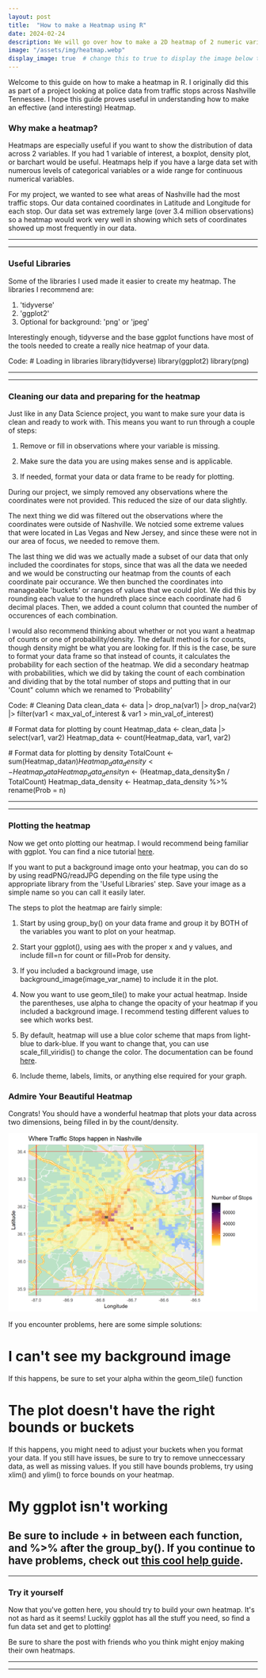 ```yaml
---
layout: post
title:  "How to make a Heatmap using R"
date: 2024-02-24
description: We will go over how to make a 2D heatmap of 2 numeric variables using R/RStudio.  
image: "/assets/img/heatmap.webp"
display_image: true  # change this to true to display the image below the banner 
---
```

<p class="intro"><span class="dropcap">W</span>elcome to this guide on how to make a heatmap in R. I originally did this as part of a project looking at police data from traffic stops across Nashville Tennessee. I hope this guide proves useful in understanding how to make an effective (and interesting) Heatmap.</p>

### Why make a heatmap?

Heatmaps are especially useful if you want to show the distribution of data across 2 variables. If you had 1 variable of interest, a boxplot, density plot, or barchart would be useful. Heatmaps help if you have a large data set with numerous levels of categorical variables or a wide range for continuous numerical variables.

For my project, we wanted to see what areas of Nashville had the most traffic stops. Our data contained coordinates in Latitude and Longitude for each stop. Our data set was extremely large (over 3.4 million observations) so a heatmap would work very well in showing which sets of coordinates showed up most frequently in our data.

---
---

### Useful Libraries  

Some of the libraries I used made it easier to create my heatmap. The libraries I recommend are:

1. 'tidyverse'
2. 'ggplot2'
3. Optional for background: 'png' or 'jpeg'

Interestingly enough, tidyverse and the base ggplot functions have most of the tools needed to create a really nice heatmap of your data.

Code:
\# Loading in libraries
library(tidyverse)
library(ggplot2)
library(png)

---
---

### Cleaning our data and preparing for the heatmap  

Just like in any Data Science project, you want to make sure your data is clean and ready to work with. This means you want to run through a couple of steps:

1. Remove or fill in observations where your variable is missing.

2. Make sure the data you are using makes sense and is applicable.

3. If needed, format your data or data frame to be ready for plotting.

During our project, we simply removed any observations where the coordinates were not provided. This reduced the size of our data slightly. 

The next thing we did was filtered out the observations where the coordinates were outside of Nashville. We notcied some extreme values that were located in Las Vegas and New Jersey, and since these were not in our area of focus, we needed to remove them.

The last thing we did was we actually made a subset of our data that only included the coordinates for stops, since that was all the data we needed and we would be constructing our heatmap from the counts of each coordinate pair occurance. We then bunched the coordinates into manageable 'buckets' or ranges of values that we could plot. We did this by rounding each value to the hundreth place since each coordinate had 6 decimal places. Then, we added a count column that counted the number of occurences of each combination.

I would also recommend thinking about whether or not you want a heatmap of counts or one of probability/density. The default method is for counts, though density might be what you are looking for. If this is the case, be sure to format your data frame so that instead of counts, it calculates the probability for each section of the heatmap. We did a secondary heatmap with probabilities, which we did by taking the count of each combination and dividing that by the total number of stops and putting that in our 'Count" column which we renamed to 'Probability'

Code:
\# Cleaning Data
clean_data <- data |>
    drop_na(var1) |>
    drop_na(var2) |>
    filter(var1 < max_val_of_interest & var1 > min_val_of_interest)

\# Format data for plotting by count
Heatmap_data <- clean_data |> select(var1, var2)
Heatmap_data <- count(Heatmap_data, var1, var2)

\# Format data for plotting by density
TotalCount <- sum(Heatmap_data$n)
Heatmap_data_density <- Heatmap_data
Heatmap_data_density$n <- (Heatmap_data_density$n / TotalCount)
Heatmap_data_density <- Heatmap_data_density %>% rename(Prob = n)

---
---

### Plotting the heatmap

Now we get onto plotting our heatmap. I would recommend being familiar with ggplot. You can find a nice tutorial [here](https://r-statistics.co/Complete-Ggplot2-Tutorial-Part1-With-R-Code.html).

If you want to put a background image onto your heatmap, you can do so by using readPNG/readJPG depending on the file type using the appropriate library from the 'Useful Libraries' step. Save your image as a simple name so you can call it easily later.

The steps to plot the heatmap are fairly simple:

1. Start by using group_by() on your data frame and group it by BOTH of the variables you want to plot on your heatmap.

2. Start your ggplot(), using aes with the proper x and y values, and include fill=n for count or fill=Prob for density.

3. If you included a background image, use background_image(image_var_name) to include it in the plot.

4. Now you want to use geom_tile() to make your actual heatmap. Inside the parentheses, use alpha to change the opacity of your heatmap if you included a background image. I recommend testing different values to see which works best.

5. By default, heatmap will use a blue color scheme that maps from light-blue to dark-blue. If you want to change that, you can use scale_fill_viridis() to change the color. The documentation can be found [here](https://www.rdocumentation.org/packages/viridis/versions/0.6.5/topics/scale_fill_viridis).

6. Include theme, labels, limits, or anything else required for your graph.

### Admire Your Beautiful Heatmap

Congrats! You should have a wonderful heatmap that plots your data across two dimensions, being filled in by the count/density.

![My Nashville Traffic Stop Heatmap](/assets/img/Nash_Heatmap.png)

If you encounter problems, here are some simple solutions:

# I can't see my background image
If this happens, be sure to set your alpha within the geom_tile() function

# The plot doesn't have the right bounds or buckets
If this happens, you might need to adjust your buckets when you format your data. If you still have issues, be sure to try to remove unneccessary data, as well as missing values. If you still have bounds problems, try using xlim() and ylim() to force bounds on your heatmap.

# My ggplot isn't working
Be sure to include + in between each function, and %>% after the group_by(). If you continue to have problems, check out [this cool help guide](https://ggplot2.tidyverse.org/).
---
---

### Try it yourself 

Now that you've gotten here, you should try to build your own heatmap. It's not as hard as it seems! Luckily ggplot has all the stuff you need, so find a fun data set and get to plotting!

Be sure to share the post with friends who you think might enjoy making their own heatmaps.

---
---